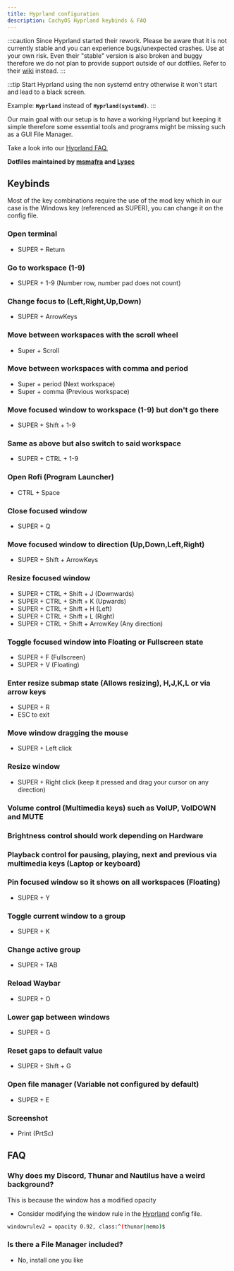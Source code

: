 ```yaml
---
title: Hyprland configuration
description: CachyOS Hyprland keybinds & FAQ
---
```


:::caution
Since Hyprland started their rework. Please be aware that it is not currently stable and you can experience bugs/unexpected crashes. Use at your own risk.
Even their "stable" version is also broken and buggy therefore we do not plan to provide support outside of our dotfiles. Refer to their [wiki](<https://wiki.hyprland.org/>) instead.
:::

:::tip
Start Hyprland using the non systemd entry otherwise it won't start and lead to a black screen.

Example: **`Hyprland`** instead of **`Hyprland(systemd)`**.
:::

Our main goal with our setup is to have a working Hyprland but keeping it simple therefore some essential tools and programs might be missing such as a GUI File Manager.

Take a look into our [Hyprland FAQ.](/desktop_environments/hyprland#faq)

**Dotfiles maintained by [msmafra](https://github.com/msmafra) and [Lysec](https://github.com/Ly-sec)**

## Keybinds

Most of the key combinations require the use of the mod key which in our case is the Windows key (referenced as SUPER),  you can change it on the config file.

### Open terminal

* SUPER + Return

### Go to workspace (1-9)

* SUPER + 1-9 (Number row, number pad does not count)

### Change focus to (Left,Right,Up,Down)

* SUPER + ArrowKeys

### Move between workspaces with the scroll wheel

* Super + Scroll

### Move between workspaces with comma and period

* Super + period (Next workspace)
* Super + comma (Previous workspace)

### Move focused window to workspace (1-9) but don't go there

* SUPER + Shift + 1-9

### Same as above but also switch to said workspace

* SUPER + CTRL + 1-9

### Open Rofi (Program Launcher)

* CTRL + Space
  
### Close focused window

* SUPER + Q

### Move focused window to direction (Up,Down,Left,Right)

* SUPER + Shift + ArrowKeys

### Resize focused window

* SUPER + CTRL + Shift + J (Downwards)
* SUPER + CTRL + Shift + K (Upwards)
* SUPER + CTRL + Shift + H (Left)
* SUPER + CTRL + Shift + L (Right)
* SUPER + CTRL + Shift + ArrowKey (Any direction)

### Toggle focused window into Floating or Fullscreen state

* SUPER + F (Fullscreen)
* SUPER + V (Floating)

### Enter resize submap state (Allows resizing), H,J,K,L or via arrow keys

* SUPER + R
* ESC to exit

### Move window dragging the mouse

* SUPER + Left click

### Resize window

* SUPER + Right click (keep it pressed and drag your cursor on any direction)

### Volume control (Multimedia keys) such as VolUP, VolDOWN and MUTE

### Brightness control should work depending on Hardware

### Playback control for pausing, playing, next and previous via multimedia keys (Laptop or keyboard)

### Pin focused window so it shows on all workspaces (Floating)

* SUPER + Y

### Toggle current window to a group

* SUPER + K

### Change active group

* SUPER + TAB

### Reload Waybar

* SUPER + O

### Lower gap between windows

* SUPER + G

### Reset gaps to default value

* SUPER + Shift + G

### Open file manager (Variable not configured by default)

* SUPER + E

### Screenshot

* Print (PrtSc)

## FAQ

### Why does my Discord, Thunar and Nautilus have a weird background?

This is because the window has a modified opacity

* Consider modifying the window rule in the [Hyprland](https://github.com/CachyOS/cachyos-hyprland-settings/blob/master/etc/skel/.config/hypr/config/windowrules.conf#L21) config file.

```sh title='Example'
windowrulev2 = opacity 0.92, class:^(thunar|nemo)$
```

### Is there a File Manager included?

* No, install one you like

